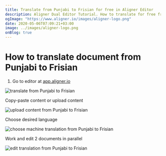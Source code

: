 ```yaml
---
title: Translate from Punjabi to Frisian for free in Aligner Editor
description: Aligner Dual Editor Tutorial. How to translate for free from Punjabi to Frisian. Aligner is multilingual document management platform. 
ogImage: "https://www.aligner.io/images/aligner-logo.png"
date: 2020-05-06T07:09:21+03:00
image: ../images/aligner-logo.png
onBlog: true
---
```


# How to translate document from Punjabi to Frisian

1. Go to editor at [app.aligner.io](https://app.aligner.io "Aligner App web page")

![translate from Punjabi to Frisian](../aligner-blank-editor.png "translate from Punjabi to Frisian")

Copy-paste content or upload content

![upload content from Punjabi to Frisian](../aligner-uploaded-document.png "upload content from Punjabi to Frisian")

Choose desired language

![choose machine translation from Punjabi to Frisian](../aligner-language-dropdown.png "choose machine translation from Punjabi to Frisian")

Work and edit 2 documents in parallel

![edit translation from Punjabi to Frisian](../aligner-double-sitded-editor.png "edit translation from Punjabi to Frisian")

